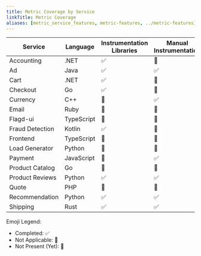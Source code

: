 ```yaml
---
title: Metric Coverage by Service
linkTitle: Metric Coverage
aliases: [metric_service_features, metric-features, ../metric-features]
---
```


| Service         | Language   | Instrumentation Libraries | Manual Instrumentation | Multiple Instruments | Views | Custom Attributes | Resource Detection | Exemplars |
| --------------- | ---------- | ------------------------- | ---------------------- | -------------------- | ----- | ----------------- | ------------------ | --------- |
| Accounting      | .NET       | ✅                        | 🚧                     | 🚧                   | 🚧    | 🚧                | 🚧                 | 🚧        |
| Ad              | Java       | ✅                        | ✅                     | 🚧                   | 🚧    | ✅                | ✅                 | ✅        |
| Cart            | .NET       | ✅                        | 🚧                     | 🚧                   | 🚧    | 🚧                | 🚧                 | ✅        |
| Checkout        | Go         | ✅                        | 🚧                     | 🚧                   | 🚧    | 🚧                | 🚧                 | 🚧        |
| Currency        | C++        | 🔕                        | ✅                     | 🚧                   | 🚧    | 🚧                | 🚧                 | 🚧        |
| Email           | Ruby       | 🚧                        | 🚧                     | 🚧                   | 🚧    | 🚧                | 🚧                 | 🚧        |
| Flagd-ui        | TypeScript | 🚧                        | 🚧                     | 🚧                   | 🚧    | 🚧                | 🚧                 | 🚧        |
| Fraud Detection | Kotlin     | ✅                        | 🚧                     | 🚧                   | 🚧    | 🚧                | ✅                 | 🚧        |
| Frontend        | TypeScript | 🚧                        | 🚧                     | 🚧                   | 🚧    | 🚧                | 🚧                 | 🚧        |
| Load Generator  | Python     | 🚧                        | 🚧                     | 🚧                   | 🚧    | 🚧                | 🚧                 | 🚧        |
| Payment         | JavaScript | 🚧                        | ✅                     | 🚧                   | 🚧    | 🚧                | ✅                 | 🚧        |
| Product Catalog | Go         | 🚧                        | 🚧                     | 🚧                   | 🚧    | 🚧                | 🚧                 | 🚧        |
| Product Reviews | Python     | ✅                        | ✅                     | 🚧                   | 🚧    | 🚧                | 🚧                 | 🚧        |
| Quote           | PHP        | 🚧                        | 🚧                     | 🚧                   | 🚧    | 🚧                | 🚧                 | 🚧        |
| Recommendation  | Python     | ✅                        | ✅                     | 🚧                   | 🚧    | 🚧                | 🚧                 | 🚧        |
| Shipping        | Rust       | ✅                        | ✅                     | 🚧                   | 🚧    | 🚧                | ✅                 | 🚧        |

Emoji Legend:

- Completed: ✅
- Not Applicable: 🔕
- Not Present (Yet): 🚧
